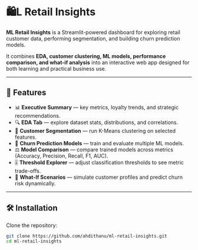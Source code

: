 # 🛍L Retail Insights

**ML Retail Insights** is a Streamlit-powered dashboard for exploring retail customer data, performing segmentation, and building churn prediction models.  

It combines **EDA, customer clustering, ML models, performance comparison, and what-if analysis** into an interactive web app designed for both learning and practical business use.

---

## 🚀 Features
- 📊 **Executive Summary** — key metrics, loyalty trends, and strategic recommendations.
- 🔍 **EDA Tab** — explore dataset stats, distributions, and correlations.
- 👥 **Customer Segmentation** — run K-Means clustering on selected features.
- 🤖 **Churn Prediction Models** — train and evaluate multiple ML models.
- ⚖️ **Model Comparison** — compare trained models across metrics (Accuracy, Precision, Recall, F1, AUC).
- 🎚️ **Threshold Explorer** — adjust classification thresholds to see metric trade-offs.
- 🧪 **What-If Scenarios** — simulate customer profiles and predict churn risk dynamically.

---

## 🛠️ Installation

Clone the repository:
```bash
git clone https://github.com/ahdithanu/ml-retail-insights.git
cd ml-retail-insights
